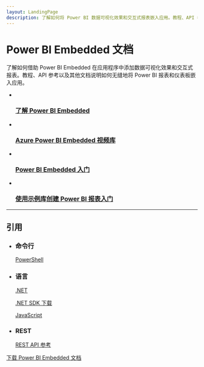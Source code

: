 ```yaml
---
layout: LandingPage
description: 了解如何将 Power BI 数据可视化效果和交互式报表嵌入应用。教程、API 参考和其他文档。
---
```

# Power BI Embedded 文档

了解如何借助 Power BI Embedded 在应用程序中添加数据可视化效果和交互式报表。教程、API 参考以及其他文档说明如何无缝地将 Power BI 报表和仪表板嵌入应用。

<ul class="panelContent cardsFTitle">
    <li><a href="/opsacndocsdemo/power-bi-embedded/power-bi-embedded-what-is-power-bi-embedded">
<div class="cardSize"><div class="cardPadding"><div class="card"><div class="cardImageOuter"><div class="cardImage"><img src="media/index/power-bi-embedded.svg" alt="" /></div></div><div class="cardText"><h3>了解 Power BI Embedded</h3></div></div></div>
        </div></a>
</li>
    <li><a href="https://azure.microsoft.com/documentation/videos/index/?services=power-bi-embedded">
<div class="cardSize"><div class="cardPadding"><div class="card"><div class="cardImageOuter"><div class="cardImage"><img src="media/index/video-library.svg" alt="" /></div></div><div class="cardText"><h3>Azure Power BI Embedded 视频库</h3></div></div></div>
        </div></a>
</li>
    <li><a href="/opsacndocsdemo/power-bi-embedded/power-bi-embedded-get-started">
<div class="cardSize"><div class="cardPadding"><div class="card"><div class="cardImageOuter"><div class="cardImage"><img src="media/index/get-started.svg" alt="" /></div></div><div class="cardText"><h3>Power BI Embedded 入门</h3></div></div></div>
        </div></a>
</li>
    <li><a href="/opsacndocsdemo/power-bi-embedded/power-bi-embedded-get-started-sample">
<div class="cardSize"><div class="cardPadding"><div class="card"><div class="cardImageOuter"><div class="cardImage"><img src="media/index/get-started.svg" alt="" /></div></div><div class="cardText"><h3>使用示例库创建 Power BI 报表入门</h3></div></div></div>
        </div></a>
</li>
</ul>

---

<h2>引用</h2>
<ul class="panelContent cardsW">
    <li>
        <div class="cardSize"><div class="cardPadding"><div class="card"><div class="cardText"><h3>命令行</h3><p><a href="/powershell/resourcemanager/azurerm.powerbiembedded/v2.3.0/azurerm.powerbiembedded">PowerShell</a></p></div></div></div>
        </div>
    </li>
    <li>
        <div class="cardSize"><div class="cardPadding"><div class="card"><div class="cardText"><h3>语言</h3><p><a href="/dotnet/api/microsoft.azure.management.powerbiembedded">.NET</a></p><p><a href="https://www.nuget.org/profiles/powerbi">.NET SDK 下载</a></p><p><a href="https://github.com/Microsoft/PowerBI-JavaScript">JavaScript</a></p></div></div></div>
        </div>
    </li>
    <li>
        <div class="cardSize"><div class="cardPadding"><div class="card"><div class="cardText"><h3>REST</h3><p><a href="/rest/api/powerbiembedded/">REST API 参考</a></p></div></div></div>
        </div>
    </li>
</ul>

<div class="downloadHolder"><a href="https://opbuildstorageprod.blob.core.windows.net/output-pdf-files/zh-cn/Azure.azure-documents/live/power-bi-embedded.pdf">
<div class="img"></div>
        <div class="text">下载 Power BI Embedded 文档</div>
    </a>

</div>

<!---HONumber=Mooncake_0213_2017-->